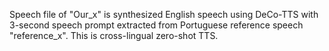 Speech file of "Our_x" is synthesized English speech using DeCo-TTS with 3-second speech prompt extracted from Portuguese reference speech "reference_x".
This is cross-lingual zero-shot TTS.
